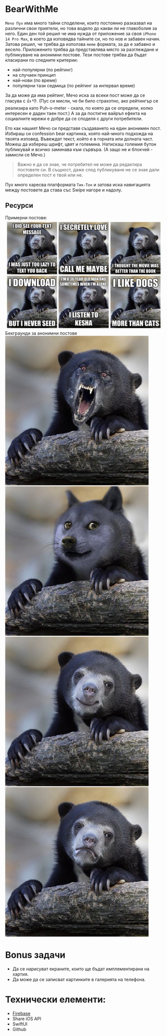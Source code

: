 # BearWithMe	

`Мечо Пух` има много тайни споделени, които постоянно разказвал на различни свои приятели, но това водело до какви ли не главоболия за него. Един ден той решил че има нужда от приложение за своя `iPhone 14 Pro Max`, в което да изповядва тайните си, но по нов и забавен начин. Затова решил, че трябва да използва `meme` формата, за да е забавно и весело. Приложенито трябва да представлява място за разглеждане и публикуване на анонимни постове. Тези постове трябва да бъдат класирани по следните критерии:
* най-популярни (по рейтинг)
* на случаен принцип
* най-нови (по време)
* популярни тази седмица (по рейтинг за интервал време)

За да може да има рейтинг, Мечо иска за всеки пост може да се гласува с 👍 👎.  (Пус си мисли, че би било страхотно, ако рейтингър се реализира като Puh-o-meter - скала, по която да се определи, колко интересен е даден таен пост.) А за да постигне вайръл ефекта на социалните мрежи е добре да се споделя с други потребители.

Ето как нашият Мечо си представя създаването на един анонимен пост. Избираш си confession bear картинка, която най-много подхожда на твоята изповед. Въвеждат текст, който е в горната или долната част. Можеш да избереш шрифт, цвят и големина.
Натискаш големия бутон публикувай и всичко заминава към сървъра. (А защо не и блокчей - замисли се Мечо.)
> Важно е да се знае, че потребител не може да редактира постовете си. В същност, даже след публикуване не се знае дали определен пост е твой или не. 

Пух много харесва платформата `Тик-Ток` и затова иска навигацията между постовете да става със Swipe нагоре и надолу. 

## Ресурси
Примерни постове:
![примерен изглед](assets/brearwithme_example.jpg) 
Бекграунди за анонимни постове
![примерен изглед](assets/angry.jpg) 
![примерен изглед](assets/doge.jpg)
![примерен изглед](assets/happy.jpg)
![примерен изглед](assets/sad.jpg)

# Bonus задачи

* Да се нарисуват екраните, които ще бъдат имплементирани на хартия.
* Да може да се записват картинките в галерията на телефона.

# Технически елементи:
* [Firebase](https://firebase.google.com/)
* Share iOS API
* SwiftUI
* Github

